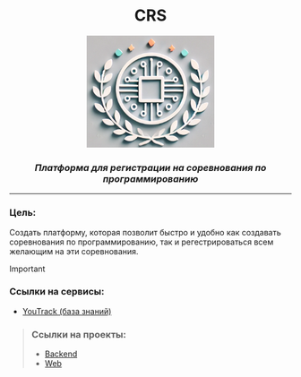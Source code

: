 <div align="center">
    <h1>CRS</h1>
    <img src="https://github.com/Competition-registration-service/.github/blob/main/ca5cfce1-11df-4a0c-954d-e6831b43865d.png" height="200"/>
    <figcaption><h3><i>Платформа для регистрации на соревнования по программированию</i></h3></figcaption>
    <hr/>
</div>

### Цель: 
Создать платформу, которая позволит быстро и удобно как создавать соревнования по программированию, так и регестрироваться всем желающим на эти соревнования.

> [!IMPORTANT]
> ### Ссылки на сервисы:
> - [YouTrack (база знаний)](https://vrnctf.youtrack.cloud/articles/VRN)

> ### Ссылки на проекты:
> - [Backend](https://github.com/Competition-registration-service/Competition-registration-service-backend.git)
> - [Web]()
